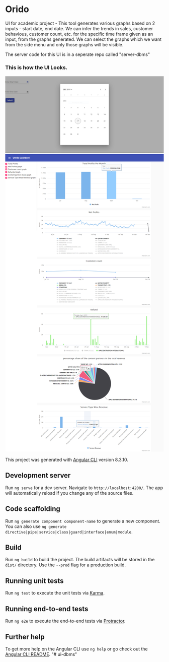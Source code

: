 # Orido 
UI for academic project - This tool generates various graphs based on 2 inputs - start date, end date. We can infer the trends in sales, customer behavious, customer count, etc. for the specific time frame given as an input, from the graphs generated. We can select the graphs which we want from the side menu and only those graphs will be visible.

The server code for this UI is in a seperate repo called "server-dbms"

### This is how the UI Looks.
![alt text](https://github.com/ruthvik123/ui-dbms/blob/master/Orido%20frontPage.PNG)
![alt text](https://github.com/ruthvik123/ui-dbms/blob/master/Orido%20dashboard.png)

This project was generated with [Angular CLI](https://github.com/angular/angular-cli) version 8.3.10.

## Development server

Run `ng serve` for a dev server. Navigate to `http://localhost:4200/`. The app will automatically reload if you change any of the source files.

## Code scaffolding

Run `ng generate component component-name` to generate a new component. You can also use `ng generate directive|pipe|service|class|guard|interface|enum|module`.

## Build

Run `ng build` to build the project. The build artifacts will be stored in the `dist/` directory. Use the `--prod` flag for a production build.

## Running unit tests

Run `ng test` to execute the unit tests via [Karma](https://karma-runner.github.io).

## Running end-to-end tests

Run `ng e2e` to execute the end-to-end tests via [Protractor](http://www.protractortest.org/).

## Further help

To get more help on the Angular CLI use `ng help` or go check out the [Angular CLI README](https://github.com/angular/angular-cli/blob/master/README.md).
"# ui-dbms" 

